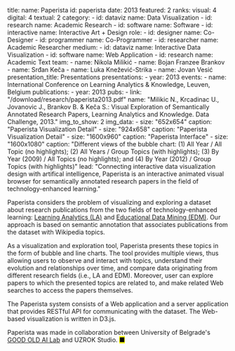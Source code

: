 title: 
    name: Paperista
id: paperista
date: 2013
featured: 2
ranks:
    visual: 4
    digital: 4
    textual: 2
category: 
    - id: dataviz
      name: Data Visualization
    - id: research
      name: Academic Research
    - id: software
      name: Software
    - id: interactive
      name: Interactive Art + Design
role:
    - id: designer
      name: Co-Designer
    - id: programmer
      name: Co-Programmer
    - id: researcher
      name: Academic Researcher
medium:
    - id: dataviz
      name: Interactive Data Visualization
    - id: software
      name: Web Application
    - id: research
      name: Academic Text
team:
    - name: Nikola Milikić
    - name: Bojan Franzee Brankov
    - name: Srđan Keča
    - name: Luka Knežević-Strika
    - name: Jovan Vesić
presentation_title: Presentations
presentations:
    - year: 2013
      events:
        - name: International Conference on Learning Analytics & Knowledge, Leuven, Belgium
publications:
    - year: 2013
      pubs:
        - link: "/download/research/paperista2013.pdf"
          name: "Milikic N., Krcadinac U., Jovanovic J., Brankov B. & Keča S.: Visual Exploration of Semantically Annotated Research Papers, Learning Analytics and Knowledge. Data Challenge, 2013."
img_to_show: 2
img_data:
    - size: "652x654"
      caption: "Paperista Visualization Detail"
    - size: "924x658"
      caption: "Paperista Visualization Detail"
    - size: "1600x960"
      caption: "Paperista Interface"
    - size: "1600x1080"
      caption: "Different views of the bubble chart: (1) All Year / All Topic (no highlights); (2) All Years / Group Topics
(with highlights); (3) By Year (2009) / All Topics (no highlights); and (4) By Year (2012) / Group Topics (with
highlights)"
lead: "Connecting interactive data visualization design with artifical intelligence, Paperista is an interactive animated visual browser for semantically annotated research papers in the field of technology-enhanced learning."

Paperista considers the problem of visualizing and exploring a dataset about research publications from the two fields of technology-enhanced learning: <a href="https://en.wikipedia.org/wiki/Learning_analytics" target="_blank">Learning Analytics (LA)</a> and <a href="https://en.wikipedia.org/wiki/Educational_data_mining" target="_blank">Educational Data Mining (EDM)</a>. Our approach is based on semantic annotation that associates publications from the dataset with Wikipedia topics.

As a visualization and exploration tool, Paperista presents these topics in the form of bubble and line charts. The tool provides multiple views, thus allowing users to observe and interact with topics, understand their evolution and relationships over time, and compare data originating from different research fields (i.e., LA and EDM). Moreover, user can explore papers to which the presented topics are related to, and make related Web searches to access the papers themselves.

The Paperista system consists of a Web application and a server
application that provides RESTful API for communicating with
the dataset. The Web-based visualization is written in D3.js.
 
 Paperista was made in collaboration between University of Belgrade's <a href="https://goodoldai.org/" target="_blank">GOOD OLD AI Lab</a> and UZROK Studio. <mark>&#9632;</mark>
